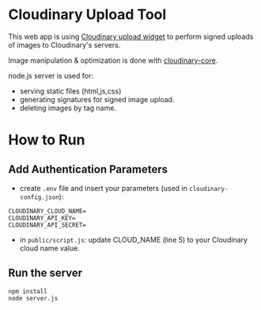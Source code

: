 
# Cloudinary Upload Tool
This web app is using [Cloudinary upload widget](https://cloudinary.com/documentation/upload_widget) to perform signed uploads of images to Cloudinary's servers.

Image manipulation & optimization is done with [cloudinary-core](https://www.npmjs.com/package/cloudinary-core).

node.js server is used for: 
- serving static files (html,js,css)
- generating signatures for signed image upload.
- deleting images by tag name.


# How to Run
## Add Authentication Parameters
- create `.env` file and insert your parameters (used in `cloudinary-config.json`):

```
CLOUDINARY_CLOUD_NAME=
CLOUDINARY_API_KEY=
CLOUDINARY_API_SECRET=
```

- in `public/script.js`: update CLOUD_NAME (line 5) to your Cloudinary cloud name value.

## Run the server
```
npm install
node server.js
```


 
